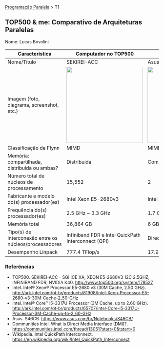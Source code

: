 [Programação Paralela](https://github.com/AndreaInfUFSM/elc139-2016a) > T1

TOP500 & me: Comparativo de Arquiteturas Paralelas
--------------------------------------------------

Nome: Lucas Bovolini

| Característica                                            | Computador no TOP500  | Meu computador  |
| --------------------------------------------------------- | --------------------- | --------------- |
| Nome/Título                                               | SEKIREI-ACC                      | Asus S46CB                |
| Imagem (foto, diagrama, screenshot, etc.)                 | <img src="http://ep.yimg.com/ay/yhst-10634168652522/4xg0f28796-lenovo-intel-xeon-e5-2680-v3-2-5ghz-30mb-cache-12-core-processor-6.png" height="250" width="250"> |  <img src="https://www.asus.com/media/global/products/4NCrBoVHxzty7brJ/P_500.jpg" height="250" width="250"> |
| Classificação de Flynn                                    | MIMD                      | MIMD                |
| Memória: compartilhada, distribuída ou ambas?             | Distribuída                     |  Compartilhada               |
| Número total de núcleos de processamento                  | 15,552                       |  2               |
| Fabricante e modelo do(s) processador(es)                 | Intel Xeon E5-2680v3                      | Intel Core i5-3317U                |
| Frequência do(s) processador(es)                          | 2.5 GHz ~ 3.3 GHz                      | 1.7 GHz ~ 2.6 GHz                |
| Memória total                                             | 36,864 GB                      |  6 GB               |
| Tipo(s) de interconexão entre os núcleos/processadores    | Infiniband FDR e Intel QuickPath Interconnect (QPI)                     | Direct Media Interface (DMI 2.0)                |
| Desempenho Linpack                                        | 777.4 TFlop/s                      |  17.9 GFlop/s              |

### Referências
- TOP500. SEKIREI-ACC - SGI ICE XA, XEON E5-2680V3 12C 2.5GHZ, INFINIBAND FDR, NVIDIA K40. http://www.top500.org/system/178527
- Intel. Intel® Xeon® Processor E5-2680 v3 
(30M Cache, 2.50 GHz). http://ark.intel.com/pt-br/products/81908/Intel-Xeon-Processor-E5-2680-v3-30M-Cache-2_50-GHz
- Intel. Intel® Core™ i5-3317U Processor 
(3M Cache, up to 2.60 GHz). http://ark.intel.com/pt-br/products/65707/Intel-Core-i5-3317U-Processor-3M-Cache-up-to-2_60-GHz
- Asus. S46CB. https://www.asus.com/br/Notebooks/S46CB/
- Communities Intel. What is Direct Media Interface (DMI)?. https://communities.intel.com/thread/13051?start=0&tstart=0
- Wikipedia. Intel QuickPath Interconnect. https://en.wikipedia.org/wiki/Intel_QuickPath_Interconnect
